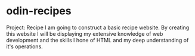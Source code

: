 # odin-recipes
Project: Recipe
I am going to construct a basic recipe website.
By creating this website I will be displaying my extensive knowledge of web development and the skills I hone of HTML and my deep understanding of it's operations.
